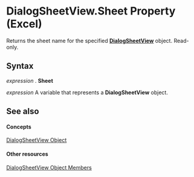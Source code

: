 
# DialogSheetView.Sheet Property (Excel)

Returns the sheet name for the specified  **[DialogSheetView](d468b3e8-c73e-d94a-0902-193f6983d893.md)** object. Read-only.


## Syntax

 _expression_ . **Sheet**

 _expression_ A variable that represents a **DialogSheetView** object.


## See also


#### Concepts


[DialogSheetView Object](d468b3e8-c73e-d94a-0902-193f6983d893.md)
#### Other resources


[DialogSheetView Object Members](2b47811b-5061-f8c9-9e66-c85eec953990.md)
